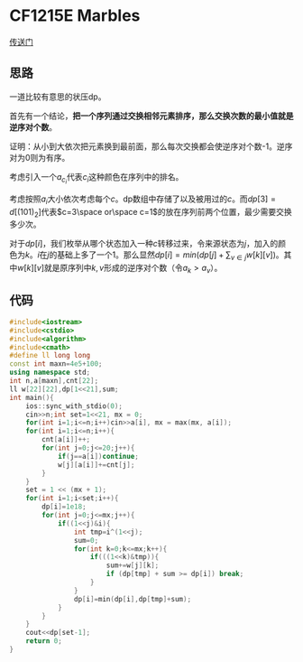 # CF1215E Marbles

[传送门](https://codeforces.com/problemset/problem/1215/E)

## 思路

一道比较有意思的状压dp。

首先有一个结论，**把一个序列通过交换相邻元素排序，那么交换次数的最小值就是逆序对个数**。

证明：从小到大依次把元素换到最前面，那么每次交换都会使逆序对个数-1。逆序对为0则为有序。

考虑引入一个$a_{c_i}$代表$c_i$这种颜色在序列中的排名。

考虑按照$a_i$大小依次考虑每个$c$。dp数组中存储了以及被用过的$c$。而$dp[3]=d[(101)_2]$代表$c=3\space or\space c=1$的放在序列前两个位置，最少需要交换多少次。

对于$dp[i]$，我们枚举从哪个状态加入一种$c$转移过来，令来源状态为$j$，加入的颜色为$k$。$i$在$j$的基础上多了一个1。那么显然$dp[i]=min(dp[j]+\sum_{v\in j}w[k][v])$。其中$w[k][v]$就是原序列中$k,v$形成的逆序对个数（令$a_k>a_v$）。

## 代码

```cpp
#include<iostream>
#include<cstdio>
#include<algorithm>
#include<cmath>
#define ll long long
const int maxn=4e5+100;
using namespace std;
int n,a[maxn],cnt[22];
ll w[22][22],dp[1<<21],sum;
int main(){
	ios::sync_with_stdio(0);
	cin>>n;int set=1<<21, mx = 0;
	for(int i=1;i<=n;i++)cin>>a[i], mx = max(mx, a[i]);
	for(int i=1;i<=n;i++){
		cnt[a[i]]++;
		for(int j=0;j<=20;j++){
			if(j==a[i])continue;
			w[j][a[i]]+=cnt[j];
		}
	}
	set = 1 << (mx + 1);
	for(int i=1;i<set;i++){
		dp[i]=1e18;
		for(int j=0;j<=mx;j++){
			if((1<<j)&i){
				int tmp=i^(1<<j);
				sum=0;
				for(int k=0;k<=mx;k++){
					if(((1<<k)&tmp)){
						sum+=w[j][k];
						if (dp[tmp] + sum >= dp[i]) break;	
					}
				}
				dp[i]=min(dp[i],dp[tmp]+sum);
			}
		}
	}
	cout<<dp[set-1];
	return 0;
}
```

